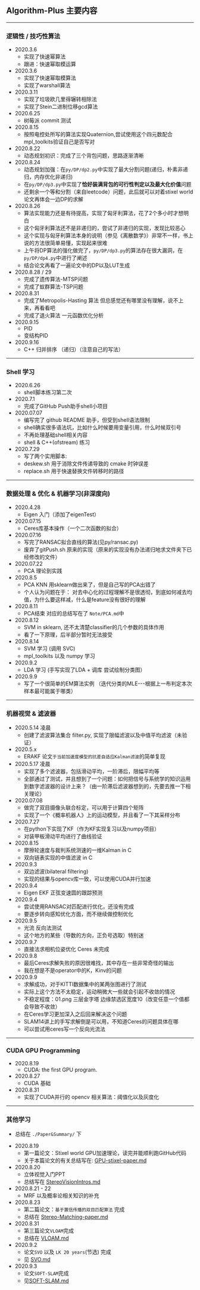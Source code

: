 ## Algorithm-Plus 主要内容
---
### 逻辑性 / 技巧性算法
* 2020.3.6
    * 实现了快速幂算法
    * 跟进：快速幂取模运算
* 2020.3.6
    * 实现了快速幂取模算法
    * 实现了warshall算法
* 2020.3.11
    * 实现了垃圾欧几里得辗转相除法
    * 实现了Stein二进制位移gcd算法
* 2020.6.25
    * 树莓派 commit 测试
* 2020.8.15
    * 按照电控处所写的算法实现Quaternion,尝试使用这个四元数配合mpl_toolkits验证自己是否写对
* 2020.8.22
    * 动态规划初识：完成了三个背包问题，思路逐渐清晰
* 2020.8.24
    * 动态规划加强：在`py/DP/dp2.py`中实现了最大分割问题(递归，朴素非递归，内存优化非递归)
    * 在`py/DP/dp3.py`中实现了**恰好装满背包的可行性判定以及最大化价值**问题
    * 还剩余一个等和分割（来自leetcode）问题，此后就可以对着stixel world论文再体会一边DP的求解 
* 2020.8.26
    * 算法实现能力还是有待提高，实现了匈牙利算法，花了2个多小时才想明白
    * 这个匈牙利算法还不是非递归的，尝试了非递归的实现，发现比较恶心
    * 这个实现与匈牙利算法本身的说明（参见《离散数学》）非常不一样，书上说的方法很简单易懂，实现起来很难
    * 上午将DP算法的强化做完了，`py/DP/dp3.py`的算法存在很大漏洞，在`py/DP/dp4.py`中进行了阐述
    * 结合论文再看了一遍论文中的DP以及LUT生成
* 2020.8.28 / 29
    * 完成了遗传算法-MTSP问题
    * 完成了蚁群算法-TSP问题
* 2020.8.31
    * 完成了Metropolis-Hasting 算法 但总感觉还有哪里没有理解，说不上来，再看看吧
    * 完成了退火算法 一元函数优化分析
* 2020.9.15
    * PID
    * 变结构PID
* 2020.9.16
    * C++ 归并排序 （递归）（注意自己的写法）
---
### Shell 学习
* 2020.6.26
    * shell脚本练习第二次
* 2020.7.1
    * 完成了GitHub Push助手shell小项目
* 2020.07.07 
    * 编写完了 github README 助手，但受到shell语法限制
   * shell确实很多语法坑，比如什么时候要用变量引用，什么时候双引号
    * 不再处理基础shell相关内容
    * shell & C++(ofstream) 练习
* 2020.7.29
    * 写了两个实用脚本:
   * deskew.sh 用于消除文件传递导致的 cmake 时钟误差
   * replace.sh 用于快速替换文件转移时的路径
---
### 数据处理 & 优化 & 机器学习(非深度向)
* 2020.4.28
    * Eigen 入门（添加了eigenTest）
* 2020.07.15
    * Ceres库基本操作（一个二次函数的拟合）
* 2020.07.16
    * 写完了RANSAC拟合直线的算法(见py/ransac.py)
    * 废弃了gitPush.sh 原来的实现（原来的实现没有办法递归地求文件夹下已经修改的文件）
* 2020.07.22
    * PCA 理论到实践
* 2020.8.5
    * PCA KNN 用sklearn做出来了，但是自己写的PCA出错了
    * 个人认为问题在于： 对去中心化的过程理解不是很透彻，到底如何减去均值，为什么要这样减，什么是feature没有很好的理解
* 2020.8.11
    * PCA结束 对应的总结写在了 `Note/PCA.md`中
* 2020.8.12
    * SVM in sklearn, 还不太清楚classifier的几个参数的具体作用
    * 看了一下原理，后半部分暂时无法接受
* 2020.8.14
    * SVM 学习 (调用 SVC)
    * mpl_toolkits 以及 numpy 学习
* 2020.9.2
    * LDA 学习 (手写实现了LDA + 调库 尝试绘制分类图）
* 2020.9.9
    * 写了一个很简单的EM算法实例 （迭代分类的MLE---根据上一布判定本次样本最可能属于哪类）
---
### 机器视觉 & 滤波器
* 2020.5.14 凌晨
    * 创建了滤波算法集合 filter.py, 实现了限幅滤波以及中值平均滤波（未验证）
* 2020.5.x
    * ERAKF 论文`于当前加速度模型的抗差自适应Kalman滤波`的简单复现
* 2020.5.17 凌晨
    * 实现了多个滤波器，包括滑动平均，一阶滞后，限幅平均等
    * 全部通过了测试，并且想到了一个问题：如何把信号与系统学的知识运用到数字滤波器的设计上来？（由一阶滞后滤波器想到的，先要去推一下相关理论）
* 2020.07.08 
    * 做完了双目摄像头联合标定，可以用于计算四个矩阵
    * 实现了一个《概率机器人》上的运动模型，并且看了一下其采样分布
* 2020.7.27
    * 在python下实现了KF（作为KF实现复习以及numpy项目）
    * 对装甲板滑动平均进行了曲线验证
* 2020.8.15
    * 摩擦轮速度与裁判系统测速的一维Kalman in C
    * 双向链表实现的中值滤波 in C
* 2020.9.3
    * 双边滤波(bilateral filtering)
    * 实现的结果与opencv库一致，可以使用CUDA并行加速
* 2020.9.4
    * Eigen EKF 正弦变速圆的跟踪预测
* 2020.9.4
    * 尝试使用RANSAC对匹配进行优化，还没有完成
    * 要逐步转向感知优化方面，而不继续做控制优化
* 2020.9.5
    * 光流 反向法测试
    * 这个地方的某些（导数的方向，正负号选取）特别迷
* 2020.9.7
    * 直接法求相机位姿优化 Ceres 未完成
* 2020.9.8
    * 最后Ceres求解失败的原因很难找，其中存在一些非常奇怪的输出
    * 我在想是不是operator中的K，Kinv的问题
* 2020.9.9
    * 求解成功，对于KITTI数据集中的某两张图进行了测试
    * 实际上这个方法不太稳定，运动稍微大一些就会引起不收敛的情况
    * 不稳定程度：01.png 三层金字塔 边缘禁选区宽度10（改变任意一个值都会导致不收敛）
    * 在Ceres学习更加深入之后回来解决这个问题
    * SLAM14讲上的手写求解倒是可以用，不知道Ceres的问题具体在哪
    * 可以尝试用ceres写一个反向光流法

---
### CUDA GPU Programming
* 2020.8.19
    * CUDA: the first GPU program.
* 2020.8.27
    * CUDA 基础
* 2020.8.31
    * 实现了CUDA并行的 opencv 相关算法：阈值化以及灰度化
---
### 其他学习
- 总结在 `./Paper&Summary/` 下
* 2020.8.19
    * 第一篇论文：Stixel world GPU加速理论，读完并能顺利跑GitHub代码
    * 关于本篇论文的有关总结写在: [GPU-stixel-paper.md](https://github.com/Enigmatisms/Algorithms-Plus/blob/master/Paper%26Summary/Paper/GPU-stixel-paper.md)
* 2020.8.20
    * 立体视觉入门PPT
    * 总结写在 [StereoVisionIntros.md](https://github.com/Enigmatisms/Algorithms-Plus/blob/master/Paper%26Summary/StereoVisionIntros.md)
* 2020.8.21 - 22
    * MRF 以及概率论相关知识的补充
* 2020.8.23
    * 第二篇论文：`基于置信传播的双目匹配算法` 完成
    * 总结在 [Stereo-Matching-paper.md](https://github.com/Enigmatisms/Algorithms-Plus/blob/master/Paper%26Summary/Paper/StereoMatchingpaper.md)
* 2020.8.31
    * 第三篇论文`VLOAM`完成
    * 总结在 [VLOAM.md](https://github.com/Enigmatisms/Algorithms-Plus/blob/master/Paper%26Summary/Paper/VLOAM.md)
* 2020.9.2
    * 论文`SVO` 以及 `LK 20 years`(节选) 完成
    * 见 [SVO.md](https://github.com/Enigmatisms/Algorithms-Plus/blob/master/Paper%26Summary/Paper/SVO.md)
* 2020.9.3
    * 论文`SOFT-SLAM`完成
    * 见[SOFT-SLAM.md](https://github.com/Enigmatisms/Algorithms-Plus/blob/master/Paper%26Summary/Paper/SOFT-SLAM.md)
